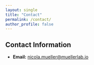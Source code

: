 ```yaml
---
layout: single
title: "Contact"
permalink: /contact/
author_profile: false
---
```


## Contact Information

- **Email:** nicola.mueller@muellerlab.io



